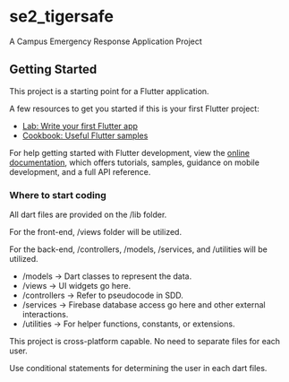 # se2_tigersafe

A Campus Emergency Response Application Project

## Getting Started

This project is a starting point for a Flutter application.

A few resources to get you started if this is your first Flutter project:

- [Lab: Write your first Flutter app](https://docs.flutter.dev/get-started/codelab)
- [Cookbook: Useful Flutter samples](https://docs.flutter.dev/cookbook)

For help getting started with Flutter development, view the
[online documentation](https://docs.flutter.dev/), which offers tutorials,
samples, guidance on mobile development, and a full API reference.

### Where to start coding

All dart files are provided on the /lib folder. 

For the front-end, /views folder will be utilized. 

For the back-end, /controllers, /models, /services, and /utilities will be utilized.

- /models -> Dart classes to represent the data. 
- /views -> UI widgets go here.
- /controllers -> Refer to pseudocode in SDD.
- /services -> Firebase database access go here and other external interactions.
- /utilities -> For helper functions, constants, or extensions.

This project is cross-platform capable. No need to separate files for each user.

Use conditional statements for determining the user in each dart files.